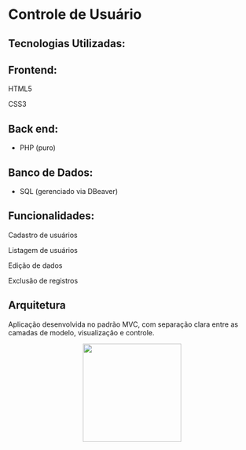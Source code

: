 # Controle  de Usuário

## Tecnologias Utilizadas:

## Frontend:
HTML5

CSS3

## Back end:
- PHP (puro)

## Banco de Dados:
- SQL (gerenciado via DBeaver)

## Funcionalidades:
Cadastro de usuários

Listagem de usuários

Edição de dados

Exclusão de registros

## Arquitetura
Aplicação desenvolvida no padrão MVC, com separação clara entre as camadas de modelo, visualização e controle.

<p align="center">
  <img src="https://www.icegif.com/wp-content/uploads/2022/05/icegif-376.gif" width="200">
</p>



